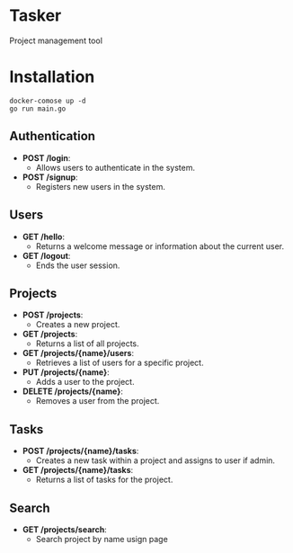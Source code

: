 # Tasker

Project management tool

# Installation
```
docker-comose up -d
go run main.go
```

## Authentication
- **POST /login**:
  - Allows users to authenticate in the system.
- **POST /signup**:
  - Registers new users in the system.

## Users
- **GET /hello**:
  - Returns a welcome message or information about the current user.
- **GET /logout**:
  - Ends the user session.

## Projects
- **POST /projects**:
  - Creates a new project.
- **GET /projects**:
  - Returns a list of all projects.
- **GET /projects/{name}/users**:
  - Retrieves a list of users for a specific project.
- **PUT /projects/{name}**:
  - Adds a user to the project.
- **DELETE /projects/{name}**:
  - Removes a user from the project.

## Tasks
- **POST /projects/{name}/tasks**:
  - Creates a new task within a project and assigns to user if admin.
- **GET /projects/{name}/tasks**:
  - Returns a list of tasks for the project.

## Search
- **GET /projects/search**:
  - Search project by name usign page
